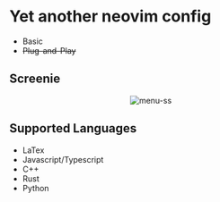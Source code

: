 # Yet another neovim config
- Basic
- ~~Plug-and-Play~~

## Screenie
<p align="center">
<img src="https://user-images.githubusercontent.com/53974949/159163187-99431b9a-438b-4fbe-9d1f-f84411e35692.png" alt="menu-ss">
</p>

## Supported Languages
- LaTex
- Javascript/Typescript
- C++
- Rust
- Python
